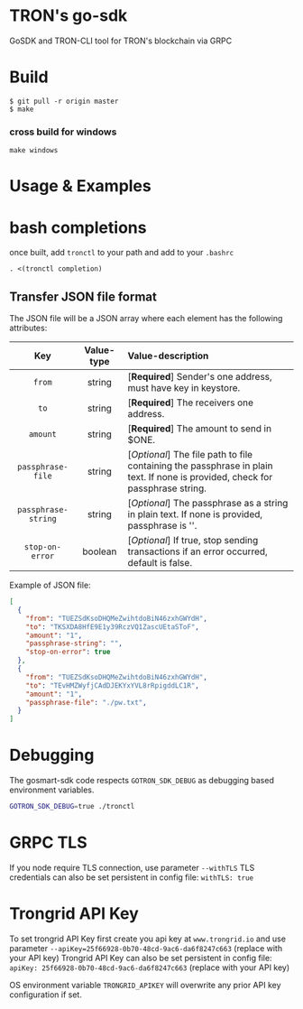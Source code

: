 # TRON's go-sdk

GoSDK and TRON-CLI tool for TRON's blockchain via GRPC

# Build


```
$ git pull -r origin master
$ make
```

### cross build for windows
```
make windows
```

# Usage & Examples

# bash completions

once built, add `tronctl` to your path and add to your `.bashrc`

```
. <(tronctl completion)
```

## Transfer JSON file format
The JSON file will be a JSON array where each element has the following attributes:

| Key                 | Value-type | Value-description|
| :------------------:|:----------:| :----------------|
| `from`              | string     | [**Required**] Sender's one address, must have key in keystore. |
| `to`                | string     | [**Required**] The receivers one address. |
| `amount`            | string     | [**Required**] The amount to send in $ONE. |
| `passphrase-file`   | string     | [*Optional*] The file path to file containing the passphrase in plain text. If none is provided, check for passphrase string. |
| `passphrase-string` | string     | [*Optional*] The passphrase as a string in plain text. If none is provided, passphrase is ''. |
| `stop-on-error`     | boolean    | [*Optional*] If true, stop sending transactions if an error occurred, default is false. |

Example of JSON file:

```json
[
  {
    "from": "TUEZSdKsoDHQMeZwihtdoBiN46zxhGWYdH",
    "to": "TKSXDA8HfE9E1y39RczVQ1ZascUEtaSToF",
    "amount": "1",
    "passphrase-string": "",
    "stop-on-error": true
  },
  {
    "from": "TUEZSdKsoDHQMeZwihtdoBiN46zxhGWYdH",
    "to": "TEvHMZWyfjCAdDJEKYxYVL8rRpigddLC1R",
    "amount": "1",
    "passphrase-file": "./pw.txt",
  }
]
```


# Debugging

The gosmart-sdk code respects `GOTRON_SDK_DEBUG` as debugging
based environment variables.

```bash
GOTRON_SDK_DEBUG=true ./tronctl
```


# GRPC TLS

If you node require TLS connection, use parameter `--withTLS`
TLS credentials can also be set persistent in config file: `withTLS: true`

# Trongrid API Key

To set trongrid API Key first create you api key at `www.trongrid.io` and use parameter
 `--apiKey=25f66928-0b70-48cd-9ac6-da6f8247c663` (replace with your API key)
Trongrid API Key can also be set persistent in config file: `apiKey: 25f66928-0b70-48cd-9ac6-da6f8247c663` (replace with your API key)

OS environment variable `TRONGRID_APIKEY` will overwrite any prior API key configuration if set.

